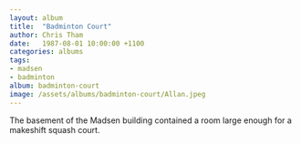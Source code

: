 ```yaml
---
layout: album
title:  "Badminton Court"
author: Chris Tham
date:   1987-08-01 10:00:00 +1100
categories: albums
tags:
- madsen
- badminton
album: badminton-court
image: /assets/albums/badminton-court/Allan.jpeg
---
```

The basement of the Madsen building contained a room large enough for a makeshift squash court.